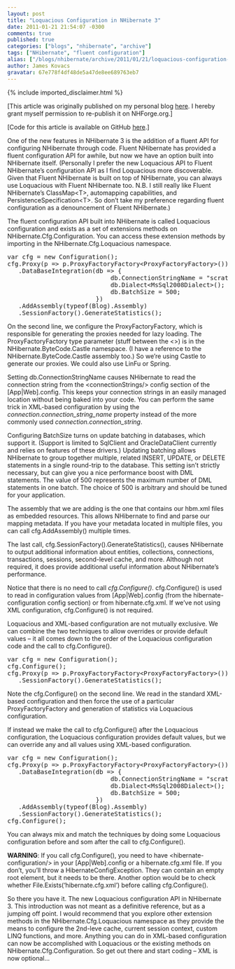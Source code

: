 ```yaml
---
layout: post
title: "Loquacious Configuration in NHibernate 3"
date: 2011-01-21 21:54:07 -0300
comments: true
published: true
categories: ["blogs", "nhibernate", "archive"]
tags: ["NHibernate", "fluent configuration"]
alias: ["/blogs/nhibernate/archive/2011/01/21/loquacious-configuration-in-nhibernate-3.aspx"]
author: James Kovacs
gravatar: 67e778f4df48de5a47de8ee689763eb7
---
```

{% include imported_disclaimer.html %}
<p>[This article was originally published on my personal blog <a href="http://jameskovacs.com/2011/01/21/loquacious-configuration-in-nhibernate-3/">here</a>. I hereby grant myself permission to re-publish it on NHForge.org.]</p>  <p>[Code for this article is available on GitHub <a href="https://github.com/JamesKovacs/NH3Features/tree/01-Loquacious">here</a>.]</p>  <p>One of the new features in NHibernate 3 is the addition of a fluent API for configuring NHibernate through code. Fluent NHibernate has provided a fluent configuration API for awhile, but now we have an option built into NHibernate itself. (Personally I prefer the new Loquacious API to Fluent NHibernate’s configuration API as I find Loquacious more discoverable. Given that Fluent NHibernate is built on top of NHibernate, you can always use Loquacious with Fluent NHibernate too. N.B. I still really like Fluent NHibernate’s ClassMap&lt;T&gt;, automapping capabilities, and PersistenceSpecification&lt;T&gt;. So don’t take my preference regarding fluent configuration as a denouncement of Fluent NHibernate.)</p>  <p>The fluent configuration API built into NHibernate is called Loquacious configuration and exists as a set of extensions methods on NHibernate.Cfg.Configuration. You can access these extension methods by importing in the NHibernate.Cfg.Loquacious namespace.</p>  <pre class="brush: csharp;">var cfg = new Configuration();
cfg.Proxy(p =&gt; p.ProxyFactoryFactory&lt;ProxyFactoryFactory&gt;())
   .DataBaseIntegration(db =&gt; {
                            db.ConnectionStringName = &quot;scratch&quot;;
                            db.Dialect&lt;MsSql2008Dialect&gt;();
                            db.BatchSize = 500;
                        })
   .AddAssembly(typeof(Blog).Assembly)
   .SessionFactory().GenerateStatistics();</pre>

<p>On the second line, we configure the ProxyFactoryFactory, which is responsible for generating the proxies needed for lazy loading. The ProxyFactoryFactory type parameter (stuff between the &lt;&gt;) is in the NHibernate.ByteCode.Castle namespace. (I have a reference to the NHibernate.ByteCode.Castle assembly too.) So we’re using Castle to generate our proxies. We could also use LinFu or Spring.</p>

<p>Setting db.ConnectionStringName causes NHibernate to read the connection string from the &lt;connectionStrings/&gt; config section of the [App|Web].config. This keeps your connection strings in an easily managed location without being baked into your code. You can perform the same trick in XML-based configuration by using the <em>connection.connection_string_name</em> property instead of the more commonly used <em>connection.connection_string</em>.</p>

<p>Configuring BatchSize turns on update batching in databases, which support it. (Support is limited to SqlClient and OracleDataClient currently and relies on features of these drivers.) Updating batching allows NHibernate to group together multiple, related INSERT, UPDATE, or DELETE statements in a single round-trip to the database. This setting isn’t strictly necessary, but can give you a nice performance boost with DML statements. The value of 500 represents the maximum number of DML statements in one batch. The choice of 500 is arbitrary and should be tuned for your application.</p>

<p>The assembly that we are adding is the one that contains our hbm.xml files as embedded resources. This allows NHibernate to find and parse our mapping metadata. If you have your metadata located in multiple files, you can call cfg.AddAssembly() multiple times.</p>

<p>The last call, cfg.SessionFactory().GenerateStatistics(), causes NHibernate to output additional information about entities, collections, connections, transactions, sessions, second-level cache, and more. Although not required, it does provide additional useful information about NHibernate’s performance.</p>

<p>Notice that there is no need to call <em>cfg.Configure()</em>. cfg.Configure() is used to read in configuration values from [App|Web].config (from the hibernate-configuration config section) or from hibernate.cfg.xml. If we’ve not using XML configuration, cfg.Configure() is not required.</p>

<p>Loquacious and XML-based configuration are not mutually exclusive. We can combine the two techniques to allow overrides or provide default values – it all comes down to the order of the Loquacious configuration code and the call to cfg.Configure().</p>

<pre class="brush: csharp; highlight: [2];">var cfg = new Configuration();
cfg.Configure();
cfg.Proxy(p =&gt; p.ProxyFactoryFactory&lt;ProxyFactoryFactory&gt;())
   .SessionFactory().GenerateStatistics();</pre>

<p>Note the cfg.Configure() on the second line. We read in the standard XML-based configuration and then force the use of a particular ProxyFactoryFactory and generation of statistics via Loquacious configuration.</p>

<p>If instead we make the call to cfg.Configure() after the Loquacious configuration, the Loquacious configuration provides default values, but we can override any and all values using XML-based configuration.</p>

<pre class="brush: csharp; highlight: [10];">var cfg = new Configuration();
cfg.Proxy(p =&gt; p.ProxyFactoryFactory&lt;ProxyFactoryFactory&gt;())
   .DataBaseIntegration(db =&gt; {
                            db.ConnectionStringName = &quot;scratch&quot;;
                            db.Dialect&lt;MsSql2008Dialect&gt;();
                            db.BatchSize = 500;
                        })
   .AddAssembly(typeof(Blog).Assembly)
   .SessionFactory().GenerateStatistics();
cfg.Configure();</pre>

<p>You can always mix and match the techniques by doing some Loquacious configuration before and som after the call to cfg.Configure().</p>

<p><strong>WARNING</strong>: If you call cfg.Configure(), you need to have &lt;hibernate-configuration/&gt; in your [App|Web].config or a hibernate.cfg.xml file. If you don’t, you’ll throw a HibernateConfigException. They can contain an empty root element, but it needs to be there. Another option would be to check whether File.Exists(‘hibernate.cfg.xml’) before calling cfg.Configure().</p>

<p>So there you have it. The new Loquacious configuration API in NHibernate 3. This introduction was not meant as a definitive reference, but as a jumping off point. I would recommend that you explore other extension methods in the NHibernate.Cfg.Loquacious namespace as they provide the means to configure the 2nd-leve cache, current session context, custom LINQ functions, and more. Anything you can do in XML-based configuration can now be accomplished with Loquacious or the existing methods on NHibernate.Cfg.Configuration. So get out there and start coding – XML is now optional…</p>
